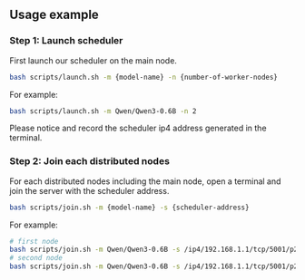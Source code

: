 ## Usage example

### Step 1: Launch scheduler
First launch our scheduler on the main node.
```sh
bash scripts/launch.sh -m {model-name} -n {number-of-worker-nodes}
```
For example:
```sh
bash scripts/launch.sh -m Qwen/Qwen3-0.6B -n 2
```
Please notice and record the scheduler ip4 address generated in the terminal.

### Step 2: Join each distributed nodes
For each distributed nodes including the main node, open a terminal and join the server with the scheduler address.
```sh
bash scripts/join.sh -m {model-name} -s {scheduler-address}
```
For example:
```sh
# first node
bash scripts/join.sh -m Qwen/Qwen3-0.6B -s /ip4/192.168.1.1/tcp/5001/p2p/xxxxxxxxxxxx
# second node
bash scripts/join.sh -m Qwen/Qwen3-0.6B -s /ip4/192.168.1.1/tcp/5001/p2p/xxxxxxxxxxxx
```
